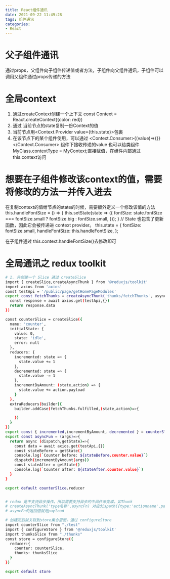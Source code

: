 ```yaml
---
title: React组件通讯
date: 2021-09-22 11:49:28
tags: 组件通讯
categories: 
- React
---
```


# 父子组件通讯
通过props，父组件向子组件传递值或者方法，子组件向父组件通讯，子组件可以调用父组件通过props传递的方法
# 全局context 
1. 通过createContext创建一个上下文 const Context = React.createContext({color: red})
2. 通过 当前节点的state复制一份Context的值
3. 当前节点用<Context.Provider value={this.state}>包裹
4. 在该节点下的某个组件使用，可以通过 <Context.Consumer>{(value)=>{}}</Context.Consumer> 组件下接收传递的value
    也可以给类组件 MyClass.contextType = MyContext;直接赋值，在组件内部通过this.context访问

# 想要在子组件修改该context的值，需要将修改的方法一并传入进去
在复制context的值给节点的state的时候，需要额外定义一个修改该值的方法
this.handleFontSize = () => {
  this.setState(state => ({
    fontSize: state.fontSize === fontSize.small
        ? fontSize.big
        : fontSize.small,
  }));
}
// State 也包含了更新函数，因此它会被传递进 context provider。
this.state = {
  fontSize: fontSize.small,
  handleFontSize: this.handleFontSize,
};

在子组件通过 this.context.handleFontSize()去修改即可


# 全局通讯之 redux toolkit
``` bash 
# 1. 先创建一个 Slice 通过 createSlice
import { createSlice,createAsyncThunk } from '@reduxjs/toolkit'
import axios from 'axios'
const testApi = '/public/page/getHomePageModules'
export const fetchThunks = createAsyncThunk('thunks/fetchThunks', async () => {
  const response = await axios.get(testApi,{})
  return response.data
})

const counterSlice = createSlice({
  name: 'counter',
  initialState: {
    value: 0,
    state: 'idle',
    error: null
  },
  reducers: {
    incremented: state => {
      state.value += 1
    },
    decremented: state => {
      state.value -= 1
    },
    incrementByAmount: (state,action) => {
      state.value += action.payload
    }
  },
  extraReducers(builder){
    builder.addCase(fetchThunks.fulfilled,(state,action)=>{

    })
  }
})
export const { incremented,incrementByAmount, decremented } = counterSlice.actions
export const asyncFun = (args)=>{
  return async (dispatch,getState)=>{
    const data = await axios.get(testApi,{})
    const stateBefore = getState()
    console.log(`Counter before: ${stateBefore.counter.value}`)
    dispatch(incrementByAmount(args))
    const stateAfter = getState()
    console.log(`Counter after: ${stateAfter.counter.value}`)
  }
}

export default counterSlice.reducer


# redux 是不支持异步操作，所以需要支持异步的中间件来完成，如Thunk
# createAsyncThunk('type名称',asyncFn) 对应dispath({type:'actionname',payload:''})
# asyncFn的返回值就是payload

# 创建完后就关联到store集合里面，通过 configureStore
import counterSlice from "./test"
import { configureStore } from '@reduxjs/toolkit'
import thunksSlice from "./thunks"
const store = configureStore({
  reducer:{
    counter: counterSlice,
    thunks: thunksSlice
  } 
})

export default store
```


 


